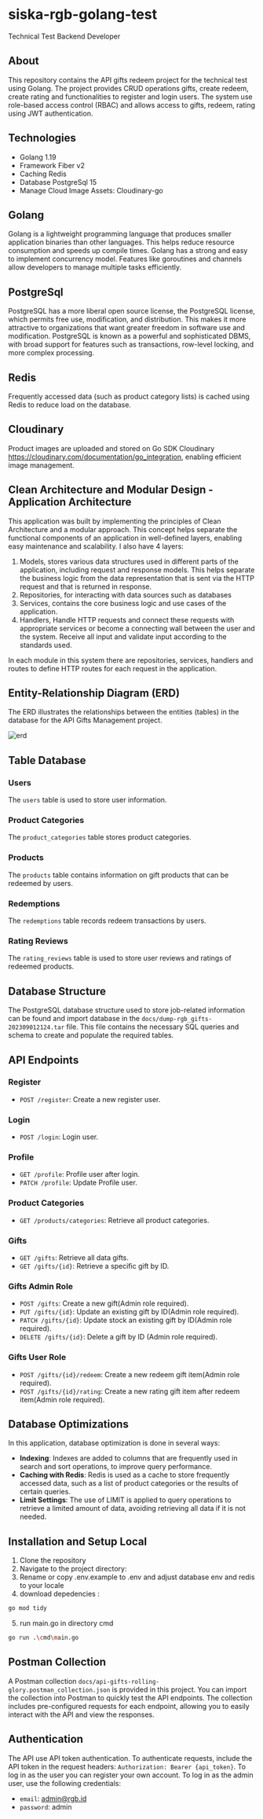 # siska-rgb-golang-test
Technical Test Backend Developer

## About
This repository contains the API gifts redeem project for the technical test using Golang. 
The project provides CRUD operations gifts, create redeem, create rating and functionalities to register and login users. 
The system use role-based access control (RBAC) and allows access to gifts, redeem, rating using JWT authentication.

## Technologies
- Golang 1.19
- Framework Fiber v2
- Caching Redis
- Database PostgreSql 15
- Manage Cloud Image Assets: Cloudinary-go

## Golang
Golang is a lightweight programming language that produces smaller application binaries than other languages. This helps reduce resource consumption and speeds up compile times. Golang has a strong and easy to implement concurrency model. Features like goroutines and channels allow developers to manage multiple tasks efficiently.

## PostgreSql
PostgreSQL has a more liberal open source license, the PostgreSQL license, which permits free use, modification, and distribution. This makes it more attractive to organizations that want greater freedom in software use and modification. PostgreSQL is known as a powerful and sophisticated DBMS, with broad support for features such as transactions, row-level locking, and more complex processing.

## Redis
Frequently accessed data (such as product category lists) is cached using Redis to reduce load on the database.

## Cloudinary
Product images are uploaded and stored on Go SDK Cloudinary https://cloudinary.com/documentation/go_integration, enabling efficient image management.

## Clean Architecture and Modular Design - Application Architecture
This application was built by implementing the principles of Clean Architecture and a modular approach. This concept helps separate the functional components of an application in well-defined layers, enabling easy maintenance and scalability. I also have 4 layers:
1. Models, stores various data structures used in different parts of the application, including request and response models. This helps separate the business logic from the data representation that is sent via the HTTP request and that is returned in response. 
2. Repositories, for interacting with data sources such as databases 
3. Services, contains the core business logic and use cases of the application.
4. Handlers, Handle HTTP requests and connect these requests with appropriate services or become a connecting wall between the user and the system. Receive all input and validate input according to the standards used.

In each module in this system there are repositories, services, handlers and routes to define HTTP routes for each request in the application.

## Entity-Relationship Diagram (ERD)
The ERD illustrates the relationships between the entities (tables) in the database for the API Gifts Management project.

![erd](docs/erd.png)

## Table Database

### Users
The `users` table is used to store user information.

### Product Categories
The `product_categories` table stores product categories.

### Products
The `products` table contains information on gift products that can be redeemed by users.

### Redemptions
The `redemptions` table records redeem transactions by users.

### Rating Reviews
The `rating_reviews` table is used to store user reviews and ratings of redeemed products.

## Database Structure
The PostgreSQL database structure used to store job-related information can be found and import database in the `docs/dump-rgb_gifts-202309012124.tar` file. This file contains the necessary SQL queries and schema to create and populate the required tables.

## API Endpoints
### Register
* `POST /register`: Create a new register user.
### Login
* `POST /login`: Login user.
### Profile
* `GET /profile`: Profile user after login.
* `PATCH /profile`: Update Profile user.

### Product Categories
* `GET /products/categories`: Retrieve all product categories.

### Gifts
* `GET /gifts`: Retrieve all data gifts.
* `GET /gifts/{id}`: Retrieve a specific gift by ID.

### Gifts Admin Role
* `POST /gifts`: Create a new gift(Admin role required).
* `PUT /gifts/{id}`: Update an existing gift by ID(Admin role required).
* `PATCH /gifts/{id}`: Update stock an existing gift by ID(Admin role required).
* `DELETE /gifts/{id}`: Delete a gift by ID (Admin role required).

### Gifts User Role
* `POST /gifts/{id}/redeem`: Create a new redeem gift item(Admin role required).
* `POST /gifts/{id}/rating`: Create a new rating gift item after redeem item(Admin role required).

## Database Optimizations
In this application, database optimization is done in several ways:

- **Indexing**: Indexes are added to columns that are frequently used in search and sort operations, to improve query performance.
- **Caching with Redis**: Redis is used as a cache to store frequently accessed data, such as a list of product categories or the results of certain queries.
- **Limit Settings**: The use of LIMIT is applied to query operations to retrieve a limited amount of data, avoiding retrieving all data if it is not needed.

## Installation and Setup Local
1. Clone the repository
2. Navigate to the project directory:
3. Rename or copy .env.example to .env and adjust database env and redis to your locale
4. download depedencies :
```bash
go mod tidy
```
5. run main.go in directory cmd
```bash
go run .\cmd\main.go
```

## Postman Collection
A Postman collection `docs/api-gifts-rolling-glory.postman_collection.json` is provided in this project. You can import the collection into Postman to quickly test the API endpoints. The collection includes pre-configured requests for each endpoint, allowing you to easily interact with the API and view the responses.

## Authentication
The API use API token authentication. To authenticate requests, include the API token in the request headers:
`Authorization: Bearer {api_token}`. To log in as the user you can register your own account. To log in as the admin user, use the following credentials:
* `email`: admin@rgb.id
* `password`: admin
